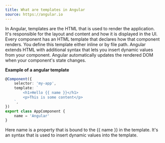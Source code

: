 ```yaml
---
title: What are templates in Angular
source: https://angular.io
---
```


In Angular, templates are the HTML that is used to render the application. It's responsible for the layout and content and how it is displayed in the UI. Every component has an HTML template that declares how that component renders. You define this template either inline or by file path. Angular extends HTML with additional syntax that lets you insert dynamic values from your component. Angular automatically updates the rendered DOM when your component's state changes.

**Example of a angular template**

```ts
@Component({
	selector: 'my-app',
	template: `
		<h1>Hello {{ name }}</h1>
		<p>This is some content</p>
	`,
})
export class AppComponent {
	name = 'Angular'
}
```

Here name is a property that is bound to the {{ name }} in the template. It's an syntax that is used to insert dynamic values into the template.
